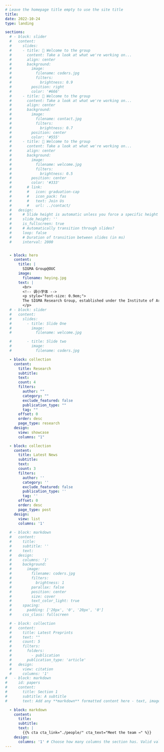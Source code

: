 ```yaml
---
# Leave the homepage title empty to use the site title
title:
date: 2022-10-24
type: landing

sections:
  # - block: slider
  #   content:
  #     slides:
  #     - title: 👋 Welcome to the group
  #       content: Take a look at what we're working on...
  #       align: center
  #       background:
  #         image:
  #           filename: coders.jpg
  #           filters:
  #             brightness: 0.9
  #         position: right
  #         color: '#666'
  #     - title: 👋 Welcome to the group
  #       content: Take a look at what we're working on...
  #       align: center
  #       background:
  #         image:
  #           filename: contact.jpg
  #           filters:
  #             brightness: 0.7
  #         position: center
  #         color: '#555'
  #     - title: 👋 Welcome to the group
  #       content: Take a look at what we're working on...
  #       align: center
  #       background:
  #         image:
  #           filename: welcome.jpg
  #           filters:
  #             brightness: 0.5
  #         position: center
  #         color: '#333'
  #       # link:
  #       #   icon: graduation-cap
  #       #   icon_pack: fas
  #       #   text: Join Us
  #       #   url: ../contact/
  #   design:
  #     # Slide height is automatic unless you force a specific height (e.g. '400px')
  #     slide_height: ''
  #     is_fullscreen: true
  #     # Automatically transition through slides?
  #     loop: false
  #     # Duration of transition between slides (in ms)
  #     interval: 2000


  - block: hero
    content:
      title: |
        SIGMA Group@OUC
      image:
        filename: heying.jpg
      text: |
        <br>
        <!-- 调小字体 -->
        <p style="font-size: 0.9em;">  
        The SIGMA Research Group, established under the Institute of Artificial Intelligence at Ocean University of China, specializes in cutting-edge research areas including data mining, machine learning, and database systems. With a particular focus on modeling novel problems and developing effective and scalable algorithms for large-scale real-world applications, including but not limited to intelligent transportation, urban computing, social computing, recommendation systems, and spatiotemporal systems.
        </p>  
  # - block: slider
  #   content:
  #     slides:
  #       - title: Slide One
  #         image:
  #           filename: welcome.jpg

  #       - title: Slide two
  #         image:
  #           filename: coders.jpg    

  - block: collection
    content:
      title: Research
      subtitle:
      text:
      count: 4
      filters:
        author: ""
        category: ""
        exclude_featured: false
        publication_type: ""
        tag: ""
      offset: 0
      order: desc
      page_type: research
    design:
      view: showcase
      columns: "1"

  - block: collection
    content:
      title: Latest News
      subtitle:
      text:
      count: 3
      filters:
        author: ''
        category: ''
        exclude_featured: false
        publication_type: ''
        tag: ''
      offset: 0
      order: desc
      page_type: post
    design:
      view: list
      columns: '1'
  
  # - block: markdown
  #   content:
  #     title:
  #     subtitle: ''
  #     text:
  #   design:
  #     columns: '1'
  #     background:
  #       image: 
  #         filename: coders.jpg
  #         filters:
  #           brightness: 1
  #         parallax: false
  #         position: center
  #         size: cover
  #         text_color_light: true
  #     spacing:
  #       padding: ['20px', '0', '20px', '0']
  #     css_class: fullscreen

  # - block: collection
  #   content:
  #     title: Latest Preprints
  #     text: ""
  #     count: 5
  #     filters:
  #       folders:
  #         - publication
  #       publication_type: 'article'
  #   design:
  #     view: citation
  #     columns: '1'
#   - block: markdown
#     id: papers
#     content:
#       title: Section 1
#       subtitle: A subtitle
#       text: Add any **markdown** formatted content here - text, images, videos, galleries - and even HTML code!

  - block: markdown
    content:
      title:
      subtitle:
      text: |
        {{% cta cta_link="./people/" cta_text="Meet the team →" %}}
    design:
      columns: '1' # Choose how many columns the section has. Valid values: '1' or '2'.
---
```

